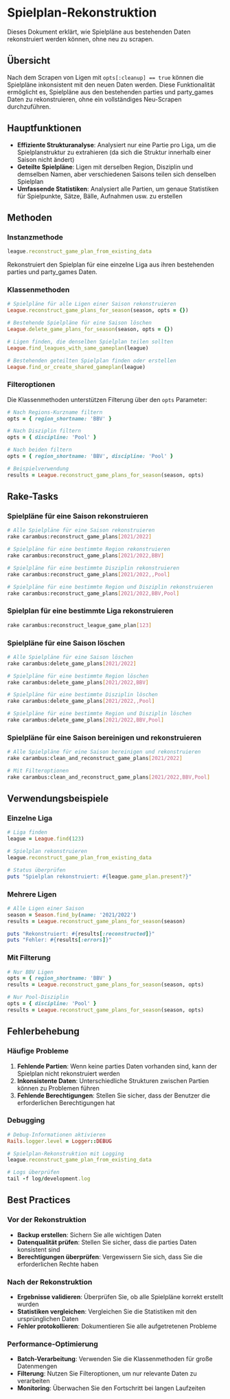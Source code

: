 # Spielplan-Rekonstruktion

Dieses Dokument erklärt, wie Spielpläne aus bestehenden Daten rekonstruiert werden können, ohne neu zu scrapen.

## Übersicht

Nach dem Scrapen von Ligen mit `opts[:cleanup] == true` können die Spielpläne inkonsistent mit den neuen Daten werden. Diese Funktionalität ermöglicht es, Spielpläne aus den bestehenden parties und party_games Daten zu rekonstruieren, ohne ein vollständiges Neu-Scrapen durchzuführen.

## Hauptfunktionen

- **Effiziente Strukturanalyse**: Analysiert nur eine Partie pro Liga, um die Spielplanstruktur zu extrahieren (da sich die Struktur innerhalb einer Saison nicht ändert)
- **Geteilte Spielpläne**: Ligen mit derselben Region, Disziplin und demselben Namen, aber verschiedenen Saisons teilen sich denselben Spielplan
- **Umfassende Statistiken**: Analysiert alle Partien, um genaue Statistiken für Spielpunkte, Sätze, Bälle, Aufnahmen usw. zu erstellen

## Methoden

### Instanzmethode

```ruby
league.reconstruct_game_plan_from_existing_data
```

Rekonstruiert den Spielplan für eine einzelne Liga aus ihren bestehenden parties und party_games Daten.

### Klassenmethoden

```ruby
# Spielpläne für alle Ligen einer Saison rekonstruieren
League.reconstruct_game_plans_for_season(season, opts = {})

# Bestehende Spielpläne für eine Saison löschen
League.delete_game_plans_for_season(season, opts = {})

# Ligen finden, die denselben Spielplan teilen sollten
League.find_leagues_with_same_gameplan(league)

# Bestehenden geteilten Spielplan finden oder erstellen
League.find_or_create_shared_gameplan(league)
```

### Filteroptionen

Die Klassenmethoden unterstützen Filterung über den `opts` Parameter:

```ruby
# Nach Regions-Kurzname filtern
opts = { region_shortname: 'BBV' }

# Nach Disziplin filtern
opts = { discipline: 'Pool' }

# Nach beiden filtern
opts = { region_shortname: 'BBV', discipline: 'Pool' }

# Beispielverwendung
results = League.reconstruct_game_plans_for_season(season, opts)
```

## Rake-Tasks

### Spielpläne für eine Saison rekonstruieren

```bash
# Alle Spielpläne für eine Saison rekonstruieren
rake carambus:reconstruct_game_plans[2021/2022]

# Spielpläne für eine bestimmte Region rekonstruieren
rake carambus:reconstruct_game_plans[2021/2022,BBV]

# Spielpläne für eine bestimmte Disziplin rekonstruieren
rake carambus:reconstruct_game_plans[2021/2022,,Pool]

# Spielpläne für eine bestimmte Region und Disziplin rekonstruieren
rake carambus:reconstruct_game_plans[2021/2022,BBV,Pool]
```

### Spielplan für eine bestimmte Liga rekonstruieren

```bash
rake carambus:reconstruct_league_game_plan[123]
```

### Spielpläne für eine Saison löschen

```bash
# Alle Spielpläne für eine Saison löschen
rake carambus:delete_game_plans[2021/2022]

# Spielpläne für eine bestimmte Region löschen
rake carambus:delete_game_plans[2021/2022,BBV]

# Spielpläne für eine bestimmte Disziplin löschen
rake carambus:delete_game_plans[2021/2022,,Pool]

# Spielpläne für eine bestimmte Region und Disziplin löschen
rake carambus:delete_game_plans[2021/2022,BBV,Pool]
```

### Spielpläne für eine Saison bereinigen und rekonstruieren

```bash
# Alle Spielpläne für eine Saison bereinigen und rekonstruieren
rake carambus:clean_and_reconstruct_game_plans[2021/2022]

# Mit Filteroptionen
rake carambus:clean_and_reconstruct_game_plans[2021/2022,BBV,Pool]
```

## Verwendungsbeispiele

### Einzelne Liga

```ruby
# Liga finden
league = League.find(123)

# Spielplan rekonstruieren
league.reconstruct_game_plan_from_existing_data

# Status überprüfen
puts "Spielplan rekonstruiert: #{league.game_plan.present?}"
```

### Mehrere Ligen

```ruby
# Alle Ligen einer Saison
season = Season.find_by(name: '2021/2022')
results = League.reconstruct_game_plans_for_season(season)

puts "Rekonstruiert: #{results[:reconstructed]}"
puts "Fehler: #{results[:errors]}"
```

### Mit Filterung

```ruby
# Nur BBV Ligen
opts = { region_shortname: 'BBV' }
results = League.reconstruct_game_plans_for_season(season, opts)

# Nur Pool-Disziplin
opts = { discipline: 'Pool' }
results = League.reconstruct_game_plans_for_season(season, opts)
```

## Fehlerbehebung

### Häufige Probleme

1. **Fehlende Partien**: Wenn keine parties Daten vorhanden sind, kann der Spielplan nicht rekonstruiert werden
2. **Inkonsistente Daten**: Unterschiedliche Strukturen zwischen Partien können zu Problemen führen
3. **Fehlende Berechtigungen**: Stellen Sie sicher, dass der Benutzer die erforderlichen Berechtigungen hat

### Debugging

```ruby
# Debug-Informationen aktivieren
Rails.logger.level = Logger::DEBUG

# Spielplan-Rekonstruktion mit Logging
league.reconstruct_game_plan_from_existing_data

# Logs überprüfen
tail -f log/development.log
```

## Best Practices

### Vor der Rekonstruktion
- **Backup erstellen**: Sichern Sie alle wichtigen Daten
- **Datenqualität prüfen**: Stellen Sie sicher, dass die parties Daten konsistent sind
- **Berechtigungen überprüfen**: Vergewissern Sie sich, dass Sie die erforderlichen Rechte haben

### Nach der Rekonstruktion
- **Ergebnisse validieren**: Überprüfen Sie, ob alle Spielpläne korrekt erstellt wurden
- **Statistiken vergleichen**: Vergleichen Sie die Statistiken mit den ursprünglichen Daten
- **Fehler protokollieren**: Dokumentieren Sie alle aufgetretenen Probleme

### Performance-Optimierung
- **Batch-Verarbeitung**: Verwenden Sie die Klassenmethoden für große Datenmengen
- **Filterung**: Nutzen Sie Filteroptionen, um nur relevante Daten zu verarbeiten
- **Monitoring**: Überwachen Sie den Fortschritt bei langen Laufzeiten 